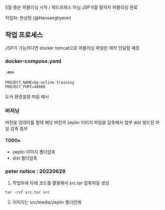 5월 중순 퍼블리싱 시작 / 워드프레스 아님 JSP 6월 말까지 퍼블리싱 완료

작업자: 한상현 (@Hansanghyeon)

## 작업 프로세스

JSP가 가능하다면 docker tomcat으로 퍼블리싱 파일만 제작 전달할 예정

### docker-compose.yaml

#### `.env`

```
PROJECT_NAME=bp-online-training
PROJECT_PORT=40008
```

도커 환경설정 파일 예시

### 버저닝

버전을 업데이틀 할때 해당 버전의 zeplin 이미지 파일을 압축해서 첨부
dist 빌드된 파일 압축 첨부

#### TODOs

- zeplin 이미지 폴더압축
- dist 폴더압축

### peter notice : 20220629

1. 작업후에 아래 코드를 활용해서 src.tar 압축파일 생성
```
tar -rvf src.tar src
```
2. 이미지는 src/media/zeplin 폴더안에